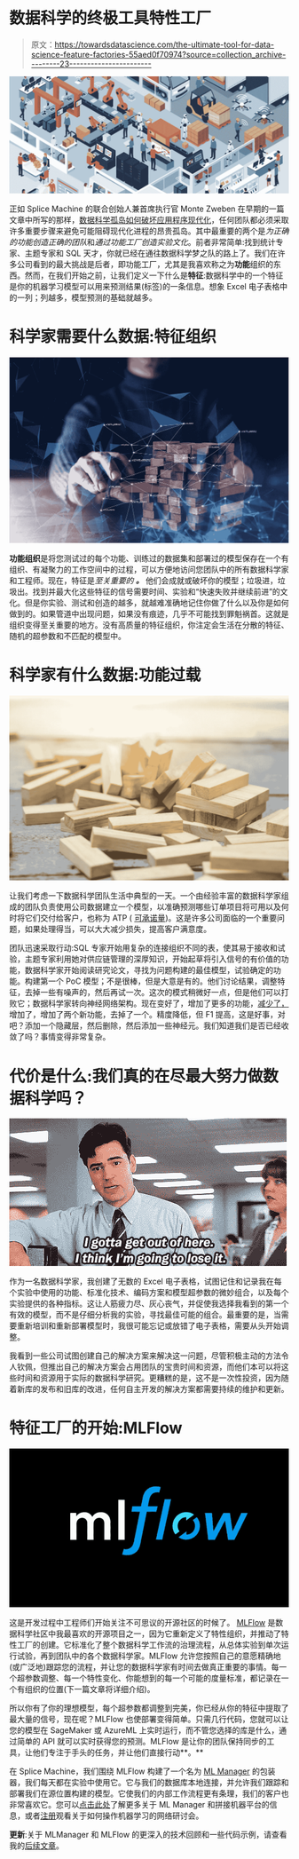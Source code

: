 # 数据科学的终极工具特性工厂

> 原文：<https://towardsdatascience.com/the-ultimate-tool-for-data-science-feature-factories-55aed0f70974?source=collection_archive---------23----------------------->

![](img/90866e16c363b464d6d93f821a1468f8.png)

正如 Splice Machine 的联合创始人兼首席执行官 Monte Zweben 在早期的一篇文章中所写的那样，[数据科学孤岛如何破坏应用程序现代化](https://medium.com/p/how-data-science-silos-undermine-application-modernization-14cee5ff3047?source=email-5d691d0967c--writer.postDistributed&sk=b16853df1e8c166a5a3fed480483148e)，任何团队都必须采取许多重要步骤来避免可能阻碍现代化进程的昂贵孤岛。其中最重要的两个是*为正确的功能创造正确的团队*和*通过功能工厂创造实验文化*。前者非常简单:找到统计专家、主题专家和 SQL 天才，你就已经在通往数据科学梦之队的路上了。我们在许多公司看到的最大挑战是后者，即功能工厂，尤其是我喜欢称之为**功能**组织的东西。然而，在我们开始之前，让我们定义一下什么是**特征**:数据科学中的一个特征是你的机器学习模型可以用来预测结果(标签)的一条信息。想象 Excel 电子表格中的一列；列越多，模型预测的基础就越多。

# **科学家需要什么数据:特征组织**

![](img/0c0e666043ae2db440187f7d95a0f265.png)

**功能组织**是将您测试过的每个功能、训练过的数据集和部署过的模型保存在一个有组织、有凝聚力的工作空间中的过程，可以方便地访问您团队中的所有数据科学家和工程师。现在，特征是*至关重要的* ***。*** 他们会成就或破坏你的模型；垃圾进，垃圾出。找到并最大化这些特征的信号需要时间、实验和“快速失败并继续前进”的文化。但是你实验、测试和创造的越多，就越难准确地记住你做了什么以及你是如何做到的。如果管道中出现问题，如果没有痕迹，几乎不可能找到罪魁祸首。这就是组织变得至关重要的地方。没有高质量的特征组织，你注定会生活在分散的特征、随机的超参数和不匹配的模型中。

# **科学家有什么数据:功能过载**

![](img/bed41ae0a98c3c015cf0c57f808822c5.png)

让我们考虑一下数据科学团队生活中典型的一天。一个由经验丰富的数据科学家组成的团队负责使用公司数据建立一个模型，以准确预测哪些订单项目将可用以及何时将它们交付给客户，也称为 ATP ( [可承诺量](https://www.splicemachine.com/real-time-order-promising/))。这是许多公司面临的一个重要问题，如果处理得当，可以大大减少损失，提高客户满意度。

团队迅速采取行动:SQL 专家开始用复杂的连接组织不同的表，使其易于接收和试验，主题专家利用她对供应链管理的深厚知识，开始起草将引入信号的有价值的功能，数据科学家开始阅读研究论文，寻找为问题构建的最佳模型，试验确定的功能。构建第一个 PoC 模型；不是很棒，但是大意是有的。他们讨论结果，调整特征，去掉一些有噪声的，然后再试一次。这次的模式稍微好一点，但是他们可以打败它；数据科学家转向神经网络架构。现在变好了，增加了更多的功能，[减少了，](/l1-and-l2-regularization-methods-ce25e7fc831c)增加了，增加了两个新功能，去掉了一个。精度降低，但 F1 提高，这是好事，对吧？添加一个隐藏层，然后删除，然后添加一些神经元。我们知道我们是否已经收敛了吗？事情变得非常复杂。

# **代价是什么:我们真的在尽最大努力做数据科学吗？**

![](img/5ebd04a396e671673636c7ab2fc407e0.png)

作为一名数据科学家，我创建了无数的 Excel 电子表格，试图记住和记录我在每个实验中使用的功能、标准化技术、编码方案和模型超参数的微妙组合，以及每个实验提供的各种指标。这让人筋疲力尽、灰心丧气，并促使我选择我看到的第一个有效的模型，而不是仔细分析我的实验，寻找最佳可能的组合。最重要的是，当需要重新培训和重新部署模型时，我很可能忘记或放错了电子表格，需要从头开始调整。

我看到一些公司试图创建自己的解决方案来解决这一问题，尽管积极主动的方法令人钦佩，但推出自己的解决方案会占用团队的宝贵时间和资源，而他们本可以将这些时间和资源用于实际的数据科学研究。更糟糕的是，这不是一次性投资，因为随着新库的发布和旧库的改进，任何自主开发的解决方案都需要持续的维护和更新。

# **特征工厂的开始:MLFlow**

![](img/de3c578f31a8300627c66031e03b8eb9.png)

这是开发过程中工程师们开始关注不可思议的开源社区的时候了。 [MLFlow](https://mlflow.org/) 是数据科学社区中我最喜欢的开源项目之一，因为它重新定义了特性组织，并推动了特性工厂的创建。它标准化了整个数据科学工作流的治理流程，从总体实验到单次运行试验，再到团队中的各个数据科学家。MLFlow 允许您按照自己的意愿精确地(或广泛地)跟踪您的流程，并让您的数据科学家有时间去做真正重要的事情。每一个超参数调整、每一个特性变化、你能想到的每一个可能的度量标准，都记录在一个有组织的位置(下一篇文章将详细介绍)。

所以你有了你的理想模型，每个超参数都调整到完美，你已经从你的特征中提取了最大量的信号，现在呢？MLFlow 也使部署变得简单。只需几行代码，您就可以让您的模型在 SageMaker 或 AzureML 上实时运行，而不管您选择的库是什么，通过简单的 API 就可以实时获得您的预测。MLFlow 是让你的团队保持同步的工具，让他们专注于手头的任务，并让他们直接行动**。**

在 Splice Machine，我们围绕 MLFlow 构建了一个名为 [ML Manager](https://splicemachine.com/product/ml-manager/) 的包装器，我们每天都在实验中使用它。它与我们的数据库本地连接，并允许我们跟踪和部署我们在源位置构建的模型。它使我们的内部工作流程更有条理，我们的客户也非常喜欢它。您可以[点击此处](https://splicemachine.com/product/ml-manager/)了解更多关于 ML Manager 和拼接机器平台的信息，或者[注册](https://info.splicemachine.com/operationalize-ml-webinar-recording.html)观看关于如何操作机器学习的网络研讨会。

**更新**:关于 MLManager 和 MLFlow 的更深入的技术回顾和一些代码示例，请查看我的[后续文章](/feature-factories-pt-2-an-introduction-to-mlflow-873be3c66b66?source=friends_link&sk=f6194169c3e8b5f9a9ae91ed701ab146)。